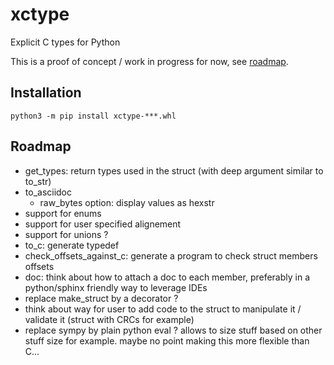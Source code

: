 # xctype
Explicit C types for Python

This is a proof of concept / work in progress for now, see [roadmap](#roadmap).

## Installation
````
python3 -m pip install xctype-***.whl
````

## Roadmap

- get_types: return types used in the struct (with deep argument similar to to_str)
- to_asciidoc
    - raw_bytes option: display values as hexstr 
- support for enums
- support for user specified alignement
- support for unions ?
- to_c: generate typedef
- check_offsets_against_c: generate a program to check struct members offsets
- doc: think about how to attach a doc to each member, preferably in a python/sphinx friendly way to leverage IDEs
- replace make_struct by a decorator ?
- think about way for user to add code to the struct to manipulate it / validate it (struct with CRCs for example)
- replace sympy by plain python eval ? allows to size stuff based on other stuff size for example. maybe no point making this more flexible than C...

